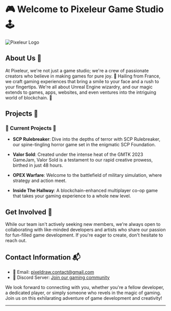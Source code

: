 # 🎮 Welcome to Pixeleur Game Studio 🕹️

![Pixeleur Logo](https://avatars.githubusercontent.com/u/130852560?s=400&u=7c195c6702d2e3a7c27c872844c089cec3c0086e&v=4)

## About Us 👾

At Pixeleur, we're not just a game studio; we're a crew of passionate creators who believe in making games for pure joy. 🚀 Hailing from France, we craft gaming experiences that bring a smile to your face and a rush to your fingertips. We're all about Unreal Engine wizardry, and our magic extends to games, apps, websites, and even ventures into the intriguing world of blockchain. 🌟

## Projects 🎯

### 🌟 Current Projects 🌟

- **SCP Rulebreaker**: Dive into the depths of terror with SCP Rulebreaker, our spine-tingling horror game set in the enigmatic SCP Foundation.

- **Valor Sold**: Created under the intense heat of the GMTK 2023 GameJam, Valor Sold is a testament to our rapid creative prowess, birthed in just 48 hours.

- **OPEX Warfare**: Welcome to the battlefield of military simulation, where strategy and action meet.

- **Inside The Hallway**: A blockchain-enhanced multiplayer co-op game that takes your gaming experience to a whole new level.

## Get Involved 🤝

While our team isn't actively seeking new members, we're always open to collaborating with like-minded developers and artists who share our passion for fun-filled game development. If you're eager to create, don't hesitate to reach out.

## Contact Information 📬

- 📧 Email: [pixeldraw.contact@gmail.com](mailto:pixeldraw.contact@gmail.com)
- 💬 Discord Server: [Join our gaming community](https://discord.com/invite/2pssCZR)

We look forward to connecting with you, whether you're a fellow developer, a dedicated player, or simply someone who revels in the magic of gaming. Join us on this exhilarating adventure of game development and creativity!

---
